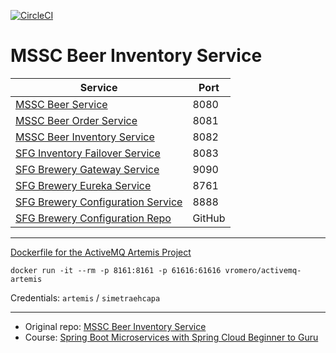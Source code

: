 [![CircleCI](https://circleci.com/gh/Shterneregen/mssc-beer-inventory-service.svg?style=svg)](https://circleci.com/gh/Shterneregen/mssc-beer-inventory-service)
# MSSC Beer Inventory Service

| Service                                                                                    | Port   |
| ------------------------------------------------------------------------------------------ |--------|
| [MSSC Beer Service](https://github.com/Shterneregen/mssc-beer-service)                     | 8080   |
| [MSSC Beer Order Service](https://github.com/Shterneregen/mssc-beer-order-service)         | 8081   |
| [MSSC Beer Inventory Service](https://github.com/Shterneregen/mssc-beer-inventory-service) | 8082   |
| [SFG Inventory Failover Service](https://github.com/Shterneregen/mssc-inventory-failover)  | 8083   |
| [SFG Brewery Gateway Service](https://github.com/Shterneregen/mssc-brewery-gateway)        | 9090   |
| [SFG Brewery Eureka Service](https://github.com/Shterneregen/mssc-brewery-eureka)          | 8761   |
| [SFG Brewery Configuration Service](https://github.com/Shterneregen/mssc-config-server)    | 8888   |
| [SFG Brewery Configuration Repo](https://github.com/Shterneregen/mssc-brewery-config-repo) | GitHub |

---
[Dockerfile for the ActiveMQ Artemis Project](https://github.com/vromero/activemq-artemis-docker)
```console
docker run -it --rm -p 8161:8161 -p 61616:61616 vromero/activemq-artemis
``` 
Credentials: 
`artemis` / `simetraehcapa`

---
* Original repo:
[MSSC Beer Inventory Service](https://github.com/springframeworkguru/mssc-beer-inventory-service)
* Course: 
[Spring Boot Microservices with Spring Cloud Beginner to Guru](https://www.udemy.com/course/spring-boot-microservices-with-spring-cloud-beginner-to-guru/)